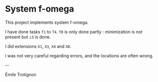 # System f-omega

This project implements system f-omega.

I have done tasks `T1` to `T4`. `T0` is only done partly : minimization is not
present but `i3` is done.

I did extensions `X1`, `X3`, `X4` and `X8`.

I was not very careful regarding errors, and the locations are often wrong.

--

Émile Trotignon
